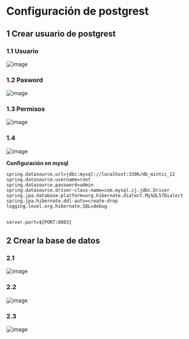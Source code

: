 # Configuración de postgrest 

## 1 Crear usuario de postgrest

### 1.1 Usuario

![image](https://user-images.githubusercontent.com/31961588/196477072-e81916bc-4cbe-4c6f-b255-2b736ab940ad.png)

### 1.2 Pasword

![image](https://user-images.githubusercontent.com/31961588/196475394-a0c9fc0d-8339-40b7-a782-877a81749df2.png)


### 1.3 Permisos

![image](https://user-images.githubusercontent.com/31961588/196475779-410623e4-7659-4969-b8a5-26caf809748f.png)

### 1.4 

![image](https://user-images.githubusercontent.com/31961588/196477337-2fcff7bb-e2e7-47e5-9493-c3fde0891933.png)



**Configuración en mysql**

```Properties
spring.datasource.url=jdbc:mysql://localhost:3306/db_mintic_12
spring.datasource.username=root
spring.datasource.password=admin
spring.datasource.driver-class-name=com.mysql.cj.jdbc.Driver
spring.jpa.database-platform=org.hibernate.dialect.MySQL57Dialect
spring.jpa.hibernate.ddl-auto=create-drop
logging.level.org.hibernate.SQL=debug


server.port=${PORT:8083}

```

## 2 Crear la base de datos

### 2.1 

![image](https://user-images.githubusercontent.com/31961588/196480224-e83a1b83-65e5-4f34-97cc-3cdfcbf18aac.png)

### 2.2

![image](https://user-images.githubusercontent.com/31961588/196480652-ff034b57-ed68-421c-9a71-d84e3f0f8f5e.png)

### 2.3 

![image](https://user-images.githubusercontent.com/31961588/196481298-c470e506-3bbe-4fbc-ae48-1b7569c92aad.png)

